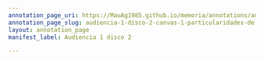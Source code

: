 ```yaml
---
annotation_page_uri: https://MauAg1985.github.io/memoria/annotations/audiencia-1-disco-2-canvas-1-particularidades-de-la-reclusi-n-clandestina.json
annotation_page_slug: audiencia-1-disco-2-canvas-1-particularidades-de-la-reclusi-n-clandestina
layout: annotation_page
manifest_label: Audiencia 1 disco 2

---
```

